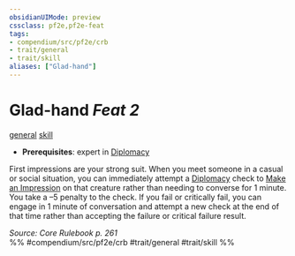 ```yaml
---
obsidianUIMode: preview
cssclass: pf2e,pf2e-feat
tags:
- compendium/src/pf2e/crb
- trait/general
- trait/skill
aliases: ["Glad-hand"]
---
```

# Glad-hand  *Feat 2*  
[general](general.md "General Feat Trait")  [skill](skill.md "Skill Feat Trait")  

- **Prerequisites**: expert in [Diplomacy](skills.md#Diplomacy)

First impressions are your strong suit. When you meet someone in a casual or social situation, you can immediately attempt a [Diplomacy](skills.md#Diplomacy) check to [Make an Impression](make-an-impression.md) on that creature rather than needing to converse for 1 minute. You take a –5 penalty to the check. If you fail or critically fail, you can engage in 1 minute of conversation and attempt a new check at the end of that time rather than accepting the failure or critical failure result.

*Source: Core Rulebook p. 261*  
%% #compendium/src/pf2e/crb #trait/general #trait/skill %%